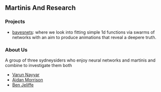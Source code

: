 ## Martinis And Research

### Projects

- [bayesnets](https://martinisandresearch.github.io/bayesnets/intro.html): where we look into fitting simple 1d functions via swarms of networks with an aim to produce animations that reveal a deepere truth.

### About Us

A group of three sydneysiders who enjoy neural networks and martinis and combine to investigate them both

- [Varun Nayyar](https://github.com/nayyarv)
- [Aidan Morrison](https://github.com/aidandmorrison)
- [Ben Jeliffe](https://github.com/bjel)

